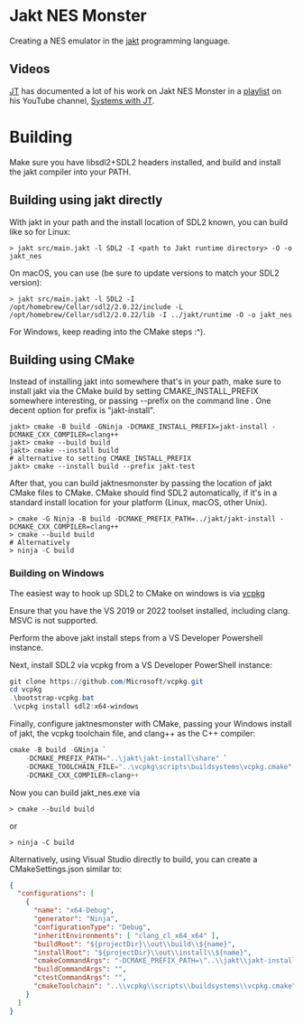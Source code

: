 # Jakt NES Monster

Creating a NES emulator in the [jakt](https://github.com/SerenityOS/jakt) programming language.

## Videos

[JT](https://github.com/jntrnr) has documented a lot of his work on Jakt NES Monster in a [playlist](https://www.youtube.com/playlist?list=PLP2yfE2-FXdQBRpnZbcObTe33-eSeSRYl) on his YouTube channel, [Systems with JT](https://www.youtube.com/c/SystemswithJT/featured). 

# Building

Make sure you have libsdl2+SDL2 headers installed, and build and install the jakt compiler into your PATH.

## Building using jakt directly

With jakt in your path and the install location of SDL2 known, you can build like so for Linux:

```
> jakt src/main.jakt -l SDL2 -I <path to Jakt runtime directory> -O -o jakt_nes
```

On macOS, you can use (be sure to update versions to match your SDL2 version):

```
> jakt src/main.jakt -l SDL2 -I /opt/homebrew/Cellar/sdl2/2.0.22/include -L /opt/homebrew/Cellar/sdl2/2.0.22/lib -I ../jakt/runtime -O -o jakt_nes
```

For Windows, keep reading into the CMake steps :^).

## Building using CMake

Instead of installing jakt into somewhere that's in your path, make sure to install jakt via the CMake build by setting CMAKE_INSTALL_PREFIX somewhere interesting, or passing --prefix on the command line . One decent option for prefix is "jakt-install".

```
jakt> cmake -B build -GNinja -DCMAKE_INSTALL_PREFIX=jakt-install -DCMAKE_CXX_COMPILER=clang++
jakt> cmake --build build
jakt> cmake --install build
# alternative to setting CMAKE_INSTALL_PREFIX
jakt> cmake --install build --prefix jakt-test
```

After that, you can build jaktnesmonster by passing the location of jakt CMake files to CMake. CMake should find SDL2 automatically, if it's in a standard install location for your platform (Linux, macOS, other Unix).

```
> cmake -G Ninja -B build -DCMAKE_PREFIX_PATH=../jakt/jakt-install -DCMAKE_CXX_COMPILER=clang++
> cmake --build build
# Alternatively
> ninja -C build
```

### Building on Windows

The easiest way to hook up SDL2 to CMake on windows is via [vcpkg](https://vcpkg.io/en/getting-started.html)

Ensure that you have the VS 2019 or 2022 toolset installed, including clang. MSVC is not supported.

Perform the above jakt install steps from a VS Developer Powershell instance.

Next, install SDL2 via vcpkg from a VS Developer PowerShell instance:

```powershell
git clone https://github.com/Microsoft/vcpkg.git
cd vcpkg
.\bootstrap-vcpkg.bat
.\vcpkg install sdl2:x64-windows
```

Finally, configure jaktnesmonster with CMake, passing your Windows install of jakt, the vcpkg toolchain file, and clang++ as the C++ compiler:

```powershell
cmake -B build -GNinja `
    -DCMAKE_PREFIX_PATH="..\jakt\jakt-install\share" `
    -DCMAKE_TOOLCHAIN_FILE="..\vcpkg\scripts\buildsystems\vcpkg.cmake" `
    -DCMAKE_CXX_COMPILER=clang++
```

Now you can build jakt_nes.exe via

```
> cmake --build build
```
or
```
> ninja -C build
```

Alternatively, using Visual Studio directly to build, you can create a CMakeSettings.json similar to:

```json
{
  "configurations": [
    {
      "name": "x64-Debug",
      "generator": "Ninja",
      "configurationType": "Debug",
      "inheritEnvironments": [ "clang_cl_x64_x64" ],
      "buildRoot": "${projectDir}\\out\\build\\${name}",
      "installRoot": "${projectDir}\\out\\install\\${name}",
      "cmakeCommandArgs": "-DCMAKE_PREFIX_PATH=\"..\\jakt\\jakt-install\\share\" ",
      "buildCommandArgs": "",
      "ctestCommandArgs": "",
      "cmakeToolchain": "..\\vcpkg\\scripts\\buildsystems\\vcpkg.cmake"
    }
  ]
}
```
